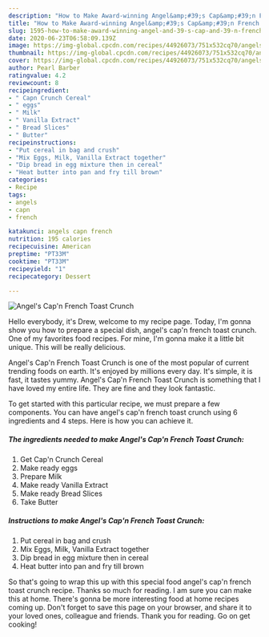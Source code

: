 ```yaml
---
description: "How to Make Award-winning Angel&amp;#39;s Cap&amp;#39;n French Toast Crunch"
title: "How to Make Award-winning Angel&amp;#39;s Cap&amp;#39;n French Toast Crunch"
slug: 1595-how-to-make-award-winning-angel-and-39-s-cap-and-39-n-french-toast-crunch
date: 2020-06-23T06:58:09.139Z
image: https://img-global.cpcdn.com/recipes/44926073/751x532cq70/angels-capn-french-toast-crunch-recipe-main-photo.jpg
thumbnail: https://img-global.cpcdn.com/recipes/44926073/751x532cq70/angels-capn-french-toast-crunch-recipe-main-photo.jpg
cover: https://img-global.cpcdn.com/recipes/44926073/751x532cq70/angels-capn-french-toast-crunch-recipe-main-photo.jpg
author: Pearl Barber
ratingvalue: 4.2
reviewcount: 8
recipeingredient:
- " Capn Crunch Cereal"
- " eggs"
- " Milk"
- " Vanilla Extract"
- " Bread Slices"
- " Butter"
recipeinstructions:
- "Put cereal in bag and crush"
- "Mix Eggs, Milk, Vanilla Extract together"
- "Dip bread in egg mixture then in cereal"
- "Heat butter into pan and fry till brown"
categories:
- Recipe
tags:
- angels
- capn
- french

katakunci: angels capn french 
nutrition: 195 calories
recipecuisine: American
preptime: "PT33M"
cooktime: "PT33M"
recipeyield: "1"
recipecategory: Dessert

---
```



![Angel&#39;s Cap&#39;n French Toast Crunch](https://img-global.cpcdn.com/recipes/44926073/751x532cq70/angels-capn-french-toast-crunch-recipe-main-photo.jpg)

Hello everybody, it's Drew, welcome to my recipe page. Today, I'm gonna show you how to prepare a special dish, angel&#39;s cap&#39;n french toast crunch. One of my favorites food recipes. For mine, I'm gonna make it a little bit unique. This will be really delicious.



Angel&#39;s Cap&#39;n French Toast Crunch is one of the most popular of current trending foods on earth. It's enjoyed by millions every day. It's simple, it is fast, it tastes yummy. Angel&#39;s Cap&#39;n French Toast Crunch is something that I have loved my entire life. They are fine and they look fantastic.


To get started with this particular recipe, we must prepare a few components. You can have angel&#39;s cap&#39;n french toast crunch using 6 ingredients and 4 steps. Here is how you can achieve it.

<!--inarticleads1-->

##### The ingredients needed to make Angel&#39;s Cap&#39;n French Toast Crunch:

1. Get  Cap&#39;n Crunch Cereal
1. Make ready  eggs
1. Prepare  Milk
1. Make ready  Vanilla Extract
1. Make ready  Bread Slices
1. Take  Butter




<!--inarticleads2-->

##### Instructions to make Angel&#39;s Cap&#39;n French Toast Crunch:

1. Put cereal in bag and crush
1. Mix Eggs, Milk, Vanilla Extract together
1. Dip bread in egg mixture then in cereal
1. Heat butter into pan and fry till brown




So that's going to wrap this up with this special food angel&#39;s cap&#39;n french toast crunch recipe. Thanks so much for reading. I am sure you can make this at home. There's gonna be more interesting food at home recipes coming up. Don't forget to save this page on your browser, and share it to your loved ones, colleague and friends. Thank you for reading. Go on get cooking!
